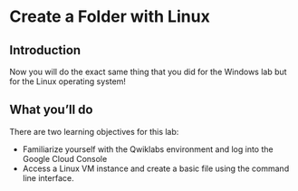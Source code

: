 # Create a Folder with Linux

## Introduction

Now you will do the exact same thing that you did for the Windows lab but for the Linux operating system!

## What you’ll do

There are two learning objectives for this lab:

* Familiarize yourself with the Qwiklabs environment and log into the Google Cloud Console
* Access a Linux VM instance and create a basic file using the command line interface.